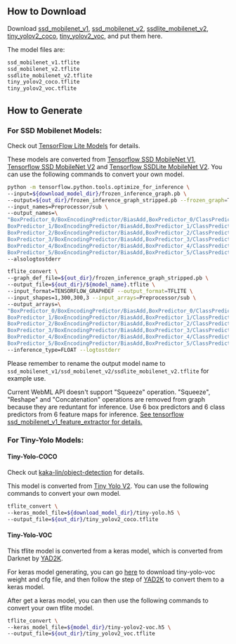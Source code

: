 ## How to Download
Download [ssd_mobilenet_v1](https://drive.google.com/file/d/1JlAXwCQztZ-ySmIQ8rZtJ0pncaPhCDm5/view?usp=sharing), [ssd_mobilenet_v2](https://drive.google.com/file/d/1JTotD3hmFL9ObHc-q-PlhBxYe3IqlQXH/view?usp=sharing),  [ssdlite_mobilenet_v2](https://drive.google.com/file/d/1YWDKpyUnMG6L4ddmt4wGGvOjx17e-9Fg/view?usp=sharing), [tiny_yolov2_coco](https://drive.google.com/file/d/1hosLKiVNiaDGV8QUGRwvrRC37oXKnLAr/view?usp=sharing), [tiny_yolov2_voc](https://drive.google.com/file/d/1fXksVZeVYsRyf_UnLDJf8-nkbCQmhW9J/view?usp=sharing), and put them here.

The model files are:

```txt
ssd_mobilenet_v1.tflite
ssd_mobilenet_v2.tflite
ssdlite_mobilenet_v2.tflite
tiny_yolov2_coco.tflite
tiny_yolov2_voc.tflite
```

## How to Generate

###  For SSD Mobilenet Models:

Check out [TensorFlow Lite Models](https://github.com/tensorflow/models/blob/master/research/object_detection/g3doc/detection_model_zoo.md) for details.

These models are converted from [Tensorflow SSD MobileNet V1](http://download.tensorflow.org/models/object_detection/ssd_mobilenet_v1_coco_2018_01_28.tar.gz), [Tensorflow SSD MobileNet V2](http://download.tensorflow.org/models/object_detection/ssd_mobilenet_v2_coco_2018_03_29.tar.gz) and [Tensorflow SSDLite MobileNet V2](http://download.tensorflow.org/models/object_detection/ssdlite_mobilenet_v2_coco_2018_05_09.tar.gz). You can use the following commands to convert your own model.

```sh
python -m tensorflow.python.tools.optimize_for_inference \
--input=${download_model_dir}/frozen_inference_graph.pb \
--output=${out_dir}/frozen_inference_graph_stripped.pb --frozen_graph=True \
--input_names=Preprocessor/sub \
--output_names=\
"BoxPredictor_0/BoxEncodingPredictor/BiasAdd,BoxPredictor_0/ClassPredictor/BiasAdd,\
BoxPredictor_1/BoxEncodingPredictor/BiasAdd,BoxPredictor_1/ClassPredictor/BiasAdd,\
BoxPredictor_2/BoxEncodingPredictor/BiasAdd,BoxPredictor_2/ClassPredictor/BiasAdd,\
BoxPredictor_3/BoxEncodingPredictor/BiasAdd,BoxPredictor_3/ClassPredictor/BiasAdd,\
BoxPredictor_4/BoxEncodingPredictor/BiasAdd,BoxPredictor_4/ClassPredictor/BiasAdd,\
BoxPredictor_5/BoxEncodingPredictor/BiasAdd,BoxPredictor_5/ClassPredictor/BiasAdd" \
--alsologtostderr

tflite_convert \
--graph_def_file=${out_dir}/frozen_inference_graph_stripped.pb \
--output_file=${out_dir}/${model_name}.tflite \
--input_format=TENSORFLOW_GRAPHDEF --output_format=TFLITE \
--input_shapes=1,300,300,3 --input_arrays=Preprocessor/sub \
--output_arrays=\
"BoxPredictor_0/BoxEncodingPredictor/BiasAdd,BoxPredictor_0/ClassPredictor/BiasAdd,\
BoxPredictor_1/BoxEncodingPredictor/BiasAdd,BoxPredictor_1/ClassPredictor/BiasAdd,\
BoxPredictor_2/BoxEncodingPredictor/BiasAdd,BoxPredictor_2/ClassPredictor/BiasAdd,\
BoxPredictor_3/BoxEncodingPredictor/BiasAdd,BoxPredictor_3/ClassPredictor/BiasAdd,\
BoxPredictor_4/BoxEncodingPredictor/BiasAdd,BoxPredictor_4/ClassPredictor/BiasAdd,\
BoxPredictor_5/BoxEncodingPredictor/BiasAdd,BoxPredictor_5/ClassPredictor/BiasAdd" \
--inference_type=FLOAT --logtostderr
```

Please remember to rename the output model name to `ssd_mobilenet_v1/ssd_mobilenet_v2/ssdlite_mobilenet_v2.tflite` for example use.

Current WebML API doesn't support "Squeeze" operation. "Squeeze", "Reshape" and "Concatenation" operations are removed from graph because they are reduntant for inference. Use 6 box predictors and 6 class predictors from 6 feature maps for inference. [See tensorflow ssd_mobilenet_v1_feature_extractor for details.](https://github.com/tensorflow/models/blob/master/research/object_detection/models/ssd_mobilenet_v1_feature_extractor.py)

###  For Tiny-Yolo Models:

#### Tiny-Yolo-COCO
Check out [kaka-lin/object-detection](https://github.com/kaka-lin/object-detection) for details.

This model is converted from [Tiny Yolo V2](https://drive.google.com/file/d/14-5ZojD1HSgMKnv6_E3WUcBPxaVm52X2/view?usp=sharing). You can use the following commands to convert your own model.

```sh
tflite_convert \
--keras_model_file=${download_model_dir}/tiny-yolo.h5 \
--output_file=${out_dir}/tiny_yolov2_coco.tflite
```

#### Tiny-Yolo-VOC
This tflite model is converted from a keras model, which is converted from Darknet by [YAD2K](https://github.com/allanzelener/YAD2K). 

For keras model generating, you can go [here](https://pjreddie.com/darknet/yolov2/) to download tiny-yolo-voc weight and cfg file, and then follow the step of [YAD2K](https://github.com/allanzelener/YAD2K) to convert them to a keras model.

After get a keras model, you can then use the following commands to convert your own tflite model.

```sh
tflite_convert \
--keras_model_file=${model_dir}/tiny-yolov2-voc.h5 \
--output_file=${out_dir}/tiny_yolov2_voc.tflite
```